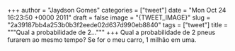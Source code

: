 
+++
author = "Jaydson Gomes"
categories = ["tweet"]
date = "Mon Oct 24 16:23:50 +0000 2011"
draft = false
image = "{TWEET_IMAGE}"
slug = "2a39187bb4a253b0b3f2eede02d637d990eb8840"
tags = ["tweet"]
title = """Qual a probabilidade de 2..."""
+++
Qual a probabilidade de 2 pneus furarem ao mesmo tempo? Se for o meu carro, 1 milhão em uma.
